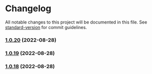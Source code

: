 # Changelog

All notable changes to this project will be documented in this file. See [standard-version](https://github.com/conventional-changelog/standard-version) for commit guidelines.

### [1.0.20](https://github.com/vradenburg/student-comments/compare/v1.0.19...v1.0.20) (2022-08-28)

### [1.0.19](https://github.com/vradenburg/student-comments/compare/v1.0.18...v1.0.19) (2022-08-28)

### [1.0.18](https://github.com/vradenburg/student-comments/compare/v1.0.17...v1.0.18) (2022-08-28)
